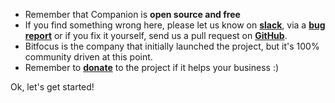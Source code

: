 * Remember that Companion is **open source and free**
* If you find something wrong here, please let us know on **[slack](https://bitfocus.io/api/slackinvite)**, via a **[bug report](https://github.com/bitfocus/companion/issues/new?template=bug_report.md)** or if you fix it yourself, send us a pull request on **[GitHub](https://github.com/bitfocus/companion)**.
* Bitfocus is the company that initially launched the project, but it's 100% community driven at this point.
* Remember to **[donate](https://opencollective.com/companion)** to the project if it helps your business :)

Ok, let's get started!
